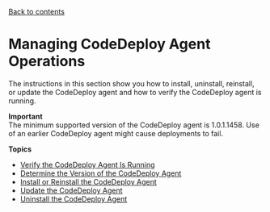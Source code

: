 [Back to contents](index.md)

# Managing CodeDeploy Agent Operations<a name="codedeploy-agent-operations"></a>

The instructions in this section show you how to install, uninstall, reinstall, or update the CodeDeploy agent and how to verify the CodeDeploy agent is running\.

**Important**  
 The minimum supported version of the CodeDeploy agent is 1\.0\.1\.1458\. Use of an earlier CodeDeploy agent might cause deployments to fail\. 

**Topics**
+ [Verify the CodeDeploy Agent Is Running](codedeploy-agent-operations-verify.md)
+ [Determine the Version of the CodeDeploy Agent](codedeploy-agent-operations-version.md)
+ [Install or Reinstall the CodeDeploy Agent](codedeploy-agent-operations-install.md)
+ [Update the CodeDeploy Agent](codedeploy-agent-operations-update.md)
+ [Uninstall the CodeDeploy Agent](codedeploy-agent-operations-uninstall.md)